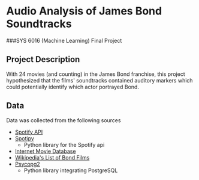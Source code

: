 # Audio Analysis of James Bond Soundtracks
###SYS 6016 (Machine Learning) Final Project

## Project Description
With 24 movies (and counting) in the James Bond franchise, this project
 hypothesized that the films' soundtracks contained auditory markers which could
 potentially identify which actor portrayed Bond.

## Data
Data was collected from the following sources
* [Spotify API](https://developer.spotify.com)
* [Spotipy](https://github.com/plamere/spotipy)
  * Python library for the Spotify api
* [Internet Movie Database](http://www.imdb.com)
* [Wikipedia's List of Bond Films](https://en.wikipedia.org/wiki/List_of_James_Bond_films)
* [Psycopg2](http://initd.org/psycopg/docs/index.html)
  * Python library integrating PostgreSQL
